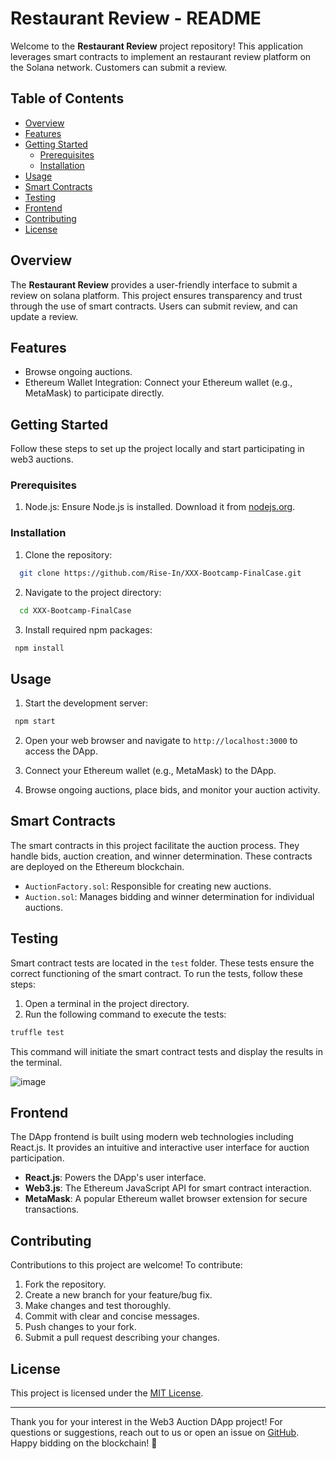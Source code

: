 # Restaurant Review - README

Welcome to the **Restaurant Review** project repository! This application leverages smart contracts to implement an restaurant review platform on the Solana network. Customers can submit a review. 

## Table of Contents

- [Overview](#overview)
- [Features](#features)
- [Getting Started](#getting-started)
  - [Prerequisites](#prerequisites)
  - [Installation](#installation)
- [Usage](#usage)
- [Smart Contracts](#smart-contracts)
- [Testing](#testing)
- [Frontend](#frontend)
- [Contributing](#contributing)
- [License](#license)

## Overview

The **Restaurant Review** provides a user-friendly interface to submit a review on solana platform. This project ensures transparency and trust through the use of smart contracts. Users can submit review, and can update a review.

## Features

- Browse ongoing auctions.
- Ethereum Wallet Integration: Connect your Ethereum wallet (e.g., MetaMask) to participate directly.

## Getting Started

Follow these steps to set up the project locally and start participating in web3 auctions.

### Prerequisites

1. Node.js: Ensure Node.js is installed. Download it from [nodejs.org](https://nodejs.org/).

### Installation

1. Clone the repository:

```bash
  git clone https://github.com/Rise-In/XXX-Bootcamp-FinalCase.git
```

2. Navigate to the project directory:

```bash
  cd XXX-Bootcamp-FinalCase
```

3. Install required npm packages:

```bash
 npm install
```

## Usage

1. Start the development server:

```bash
 npm start
```

2. Open your web browser and navigate to `http://localhost:3000` to access the DApp.

3. Connect your Ethereum wallet (e.g., MetaMask) to the DApp.

4. Browse ongoing auctions, place bids, and monitor your auction activity.

## Smart Contracts

The smart contracts in this project facilitate the auction process. They handle bids, auction creation, and winner determination. These contracts are deployed on the Ethereum blockchain.

- `AuctionFactory.sol`: Responsible for creating new auctions.
- `Auction.sol`: Manages bidding and winner determination for individual auctions.

## Testing

Smart contract tests are located in the `test` folder. These tests ensure the correct functioning of the smart contract. To run the tests, follow these steps:

1. Open a terminal in the project directory.
2. Run the following command to execute the tests:

```bash
truffle test
```

This command will initiate the smart contract tests and display the results in the terminal.

![image](https://github.com/Rise-In/XXX-Bootcamp-FinalCase/assets/140731987/8dc52183-626c-4f39-9408-a37ba496a345)

## Frontend

The DApp frontend is built using modern web technologies including React.js. It provides an intuitive and interactive user interface for auction participation.

- **React.js**: Powers the DApp's user interface.
- **Web3.js**: The Ethereum JavaScript API for smart contract interaction.
- **MetaMask**: A popular Ethereum wallet browser extension for secure transactions.

## Contributing

Contributions to this project are welcome! To contribute:

1. Fork the repository.
2. Create a new branch for your feature/bug fix.
3. Make changes and test thoroughly.
4. Commit with clear and concise messages.
5. Push changes to your fork.
6. Submit a pull request describing your changes.

## License

This project is licensed under the [MIT License](LICENSE).

---

Thank you for your interest in the Web3 Auction DApp project! For questions or suggestions, reach out to us or open an issue on [GitHub](https://github.com/Rise-In/XXX-Bootcamp-FinalCase). Happy bidding on the blockchain! 🚀
